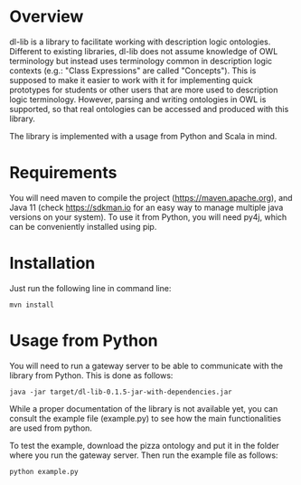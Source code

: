 # Overview

dl-lib is a library to facilitate working with description logic ontologies. Different to existing libraries, dl-lib does not assume knowledge of OWL terminology but instead 
uses terminology common in description logic contexts (e.g.: "Class Expressions" are called "Concepts"). This is supposed to make it easier to work with it for implementing
quick prototypes for students or other users that are more used to description logic terminology. However, parsing and writing ontologies in OWL is supported, so that real
ontologies can be accessed and produced with this library.

The library is implemented with a usage from Python and Scala in mind.

# Requirements

You will need maven to compile the project (https://maven.apache.org), and Java 11 (check https://sdkman.io for an easy way to manage multiple java versions on your system). 
To use it from Python, you will need py4j, which can be conveniently installed using pip.

# Installation

Just run the following line in command line:

    mvn install

# Usage from Python

You will need to run a gateway server to be able to communicate with the library from Python. This is done as follows:

    java -jar target/dl-lib-0.1.5-jar-with-dependencies.jar

While a proper documentation of the library is not available yet, you can consult the example file (example.py) to see how the main functionalities are used from python.

To test the example, download the pizza ontology and put it in the folder where you run the gateway server. Then run the example file as follows:

    python example.py
